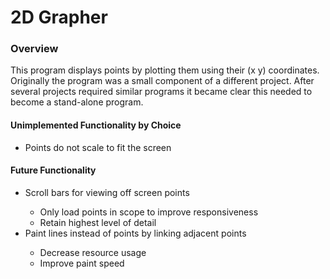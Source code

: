 # 2D Grapher

<h3>Overview</h3>
This program displays points by plotting them using their (x y) coordinates. Originally the program was a small component of a different project. After several projects required similar programs it became clear this needed to become a stand-alone program.

<h4>Unimplemented Functionality by Choice</h4>
<ul>
  <li>Points do not scale to fit the screen</li>
</ul>
<h4>Future Functionality</h4>
<ul>
  <li>Scroll bars for viewing off screen points</li>
    <ul>
      <li>Only load points in scope to improve responsiveness</li>
      <li>Retain highest level of detail</li>
    </ul>
  <li>Paint lines instead of points by linking adjacent points</li>
    <ul>
      <li>Decrease resource usage</li>
      <li>Improve paint speed</li>
    </ul>
</ul>
